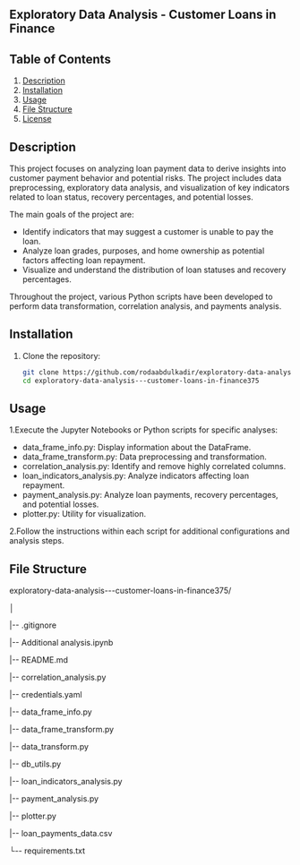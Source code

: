 ## Exploratory Data Analysis - Customer Loans in Finance

## Table of Contents
1. [Description](#description)
2. [Installation](#installation)
3. [Usage](#usage)
4. [File Structure](#file-structure)
5. [License](#license)

## Description

This project focuses on analyzing loan payment data to derive insights into customer payment behavior and potential risks. The project includes data preprocessing, exploratory data analysis, and visualization of key indicators related to loan status, recovery percentages, and potential losses.

The main goals of the project are:
- Identify indicators that may suggest a customer is unable to pay the loan.
- Analyze loan grades, purposes, and home ownership as potential factors affecting loan repayment.
- Visualize and understand the distribution of loan statuses and recovery percentages.

Throughout the project, various Python scripts have been developed to perform data transformation, correlation analysis, and payments analysis.

## Installation

1. Clone the repository:
   ```bash
   git clone https://github.com/rodaabdulkadir/exploratory-data-analysis---customer-loans-in-finance375.git
   cd exploratory-data-analysis---customer-loans-in-finance375

## Usage

1.Execute the Jupyter Notebooks or Python scripts for specific analyses:

- data_frame_info.py: Display information about the DataFrame.
- data_frame_transform.py: Data preprocessing and transformation.
- correlation_analysis.py: Identify and remove highly correlated columns.
- loan_indicators_analysis.py: Analyze indicators affecting loan repayment.
- payment_analysis.py: Analyze loan payments, recovery percentages, and potential losses.
- plotter.py: Utility for visualization.
  
2.Follow the instructions within each script for additional configurations and analysis steps.

## File Structure


exploratory-data-analysis---customer-loans-in-finance375/

│

|--  .gitignore

|-- Additional analysis.ipynb

|-- README.md

|-- correlation_analysis.py

|--  credentials.yaml

|--  data_frame_info.py

|--  data_frame_transform.py

|--  data_transform.py

|--  db_utils.py

|--  loan_indicators_analysis.py

|--  payment_analysis.py

|--  plotter.py

|--  loan_payments_data.csv

└--  requirements.txt
